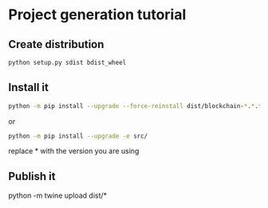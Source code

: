 # Project generation tutorial

## Create distribution

```bash
python setup.py sdist bdist_wheel
```

## Install it

```bash
python -m pip install --upgrade --force-reinstall dist/blockchain-*.*.*-py3-none-any.whl
```

or 

```bash
python -m pip install --upgrade -e src/
```

replace * with the version you are using

## Publish it

python -m twine upload dist/*
